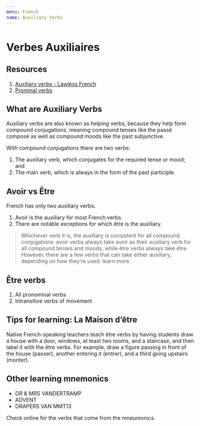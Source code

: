 ```yaml
---
menu: French
name: Auxiliary Verbs
---
```


# Verbes Auxiliaires

## Resources

1. [Auxiliary verbs - Lawless French](https://www.lawlessfrench.com/grammar/auxiliary-verbs/)
2. [Prominal verbs](https://www.lawlessfrench.com/grammar/pronominal-verbs/)

## What are Auxiliary Verbs

Auxiliary verbs are also known as helping verbs, because they help form compound conjugations, meaning compound tenses like the passé composé as well as compound moods like the past subjunctive.

With compound conjugations there are two verbs:

1. The auxiliary verb, which conjugates for the required tense or mood; and
2. The main verb, which is always in the form of the past participle.

## Avoir vs Être

French has only two auxiliary verbs.

1. Avoir is the auxiliary for most French verbs.
2. There are notable exceptions for which être is the auxiliary.

> Whichever verb it is, the auxiliary is consistent for all compound conjugations: avoir verbs always take avoir as their auxiliary verb for all compound tenses and moods, while être verbs always take être. However, there are a few verbs that can take either auxiliary, depending on how they’re used: learn more.

## Être verbs

1. All pronominal verbs
2. Intransitive verbs of movement

## Tips for learning: La Maison d’être

Native French-speaking teachers teach être verbs by having students draw a house with a door, windows, at least two rooms, and a staircase, and then label it with the être verbs. For example, draw a figure passing in front of the house (passer), another entering it (entrer), and a third going upstairs (monter).

## Other learning mnemonics

- DR & MRS VANDERTRAMP
- ADVENT
- DRAPERS VAN MMT13

Check online for the verbs that come from the mneumonics.
